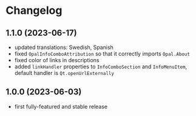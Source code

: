 <!--
SPDX-FileCopyrightText: 2023 Mirian Margiani
SPDX-License-Identifier: GFDL-1.3-or-later
-->

# Changelog

## 1.1.0 (2023-06-17)

- updated translations: Swedish, Spanish
- fixed `OpalInfoComboAttribution` so that it correctly imports `Opal.About`
- fixed color of links in descriptions
- added `linkHandler` properties to `InfoComboSection` and `InfoMenuItem`,
  default handler is `Qt.openUrlExternally`

## 1.0.0 (2023-06-03)

- first fully-featured and stable release
